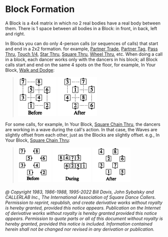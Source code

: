 
# Block Formation

A Block is a 4x4 matrix in which no 2 real bodies have a
real body between them. There is 1 space between all
bodies in a Block: in front, in back, left and right.

In Blocks you can do only 4-person calls (or sequences of
calls) that start and end in a 2x2 formation. for example, [Partner Trade](../b2/trade.md), 
[Partner Tag](../a1/partner_tag.md), [Pass Thru](../b1/pass_thru.md),
[Touch 1/4](../b2/touch_a_quarter.md), 
[Star Thru](../b1/star_thru.md), [Square Thru](../b1/square_thru.md), 
[Wheel Thru](../a1/wheel_thru.md), etc. When doing a call in a
block, each dancer works only with the dancers in his
block; all Block calls start and end on the same 4 spots on
the floor,
for example, In Your Block, [Walk and Dodge](../ms/walk_and_dodge.md):

> 
> ![alt](block_formation_1a.png)
> ![alt](block_formation_1b.png)
> 

For some calls, for example, In Your Block, [Square Chain Thru](../a1/square_chain_thru.md),
the dancers are working in a wave during the call's action.
In that case, the Waves are slightly offset from each other,
just as the Blocks are slightly offset.
e.g., In Your Block, [Square Chain Thru](../a1/square_chain_thru.md):

> 
> ![alt](block_formation_2a.png)
> ![alt](block_formation_2b.png)
> ![alt](block_formation_2c.png)
> 

###### @ Copyright 1983, 1986-1988, 1995-2022 Bill Davis, John Sybalsky and CALLERLAB Inc., The International Association of Square Dance Callers. Permission to reprint, republish, and create derivative works without royalty is hereby granted, provided this notice appears. Publication on the Internet of derivative works without royalty is hereby granted provided this notice appears. Permission to quote parts or all of this document without royalty is hereby granted, provided this notice is included. Information contained herein shall not be changed nor revised in any derivation or publication.
